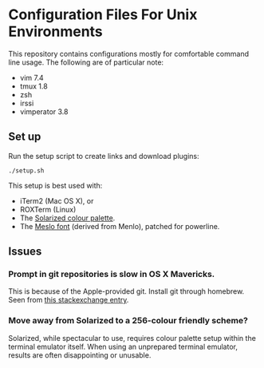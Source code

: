 # Configuration Files For Unix Environments

This repository contains configurations mostly for comfortable command line
usage. The following are of particular note:

- vim 7.4
- tmux 1.8
- zsh
- irssi
- vimperator 3.8

## Set up

Run the setup script to create links and download plugins:

    ./setup.sh

This setup is best used with:
- iTerm2 (Mac OS X), or
- ROXTerm (Linux)
- The [Solarized colour palette][solarized].
- The [Meslo font][meslo] (derived from Menlo), patched for powerline.

[solarized]: http://ethanschoonover.com/solarized
[meslo]: https://github.com/Lokaltog/powerline-fonts

## Issues

### Prompt in git repositories is slow in OS X Mavericks.

This is because of the Apple-provided git. Install git through homebrew. Seen
from [this stackexchange entry][stackexchange].

[stackexchange]: http://apple.stackexchange.com/questions/106784/terminal-goes-slow-after-install-mavericks-os

### Move away from Solarized to a 256-colour friendly scheme?

Solarized, while spectacular to use, requires colour palette setup within the
terminal emulator itself. When using an unprepared terminal emulator, results
are often disappointing or unusable.

